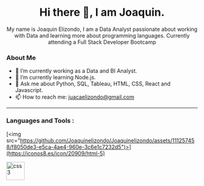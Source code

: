 
<div>
    <h1 align="center">Hi there 👋, I am Joaquin.</h1>
    <p align="center">My name is Joaquin Elizondo, I am a Data Analyst passionate about working with Data and learning more about programming languages.
        Currently attending a Full Stack Developer Bootcamp </p>




### About Me


- 🔭 I’m currently working as a Data and BI Analyst.
- 🌱 I’m currently learning Node.js.
- 💬 Ask me about Python, SQL, Tableau, HTML, CSS, React and Javascript.
- 📫 How to reach me: juacaelizondo@gmail.com

---

### Languages and Tools :
<div class="iconos">
    
[<img src="https://github.com/Joaquinelizondo/Joaquinelizondo/assets/111257458/f8050de3-e5ca-4ae4-960e-3c6e1c7232d5")>](https://iconos8.es/icon/20909/html-5)

<img width="48" height="48" src="https://img.icons8.com/color/48/css3.png" alt="css3"/>

</div>
